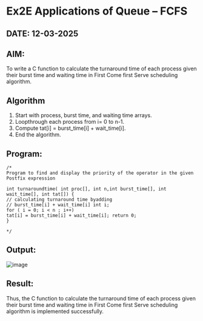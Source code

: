 # Ex2E Applications of Queue – FCFS
## DATE: 12-03-2025
## AIM:
To write a C function to calculate the turnaround time of each process given their burst time and waiting time in First Come first Serve scheduling algorithm.
## Algorithm
1.	Start with process, burst time, and waiting time arrays.
2.	Loopthrough each process from i= 0 to n-1.
3.	Compute tat[i] = burst_time[i] + wait_time[i].
4.	End the algorithm.

## Program:
```
/*
Program to find and display the priority of the operator in the given Postfix expression

int turnaroundtime( int proc[], int n,int burst_time[], int wait_time[], int tat[]) {
// calculating turnaround time byadding
// burst_time[i] + wait_time[i] int i;
for ( i = 0; i < n ; i++)
tat[i] = burst_time[i] + wait_time[i]; return 0;
}

*/
```

## Output:

![image](https://github.com/user-attachments/assets/e00e1040-27d9-451e-bf37-f8ba2dd626a8)

## Result:
Thus, the C function to calculate the turnaround time of each process given their burst time and waiting time in First Come first Serve scheduling algorithm is implemented successfully.
